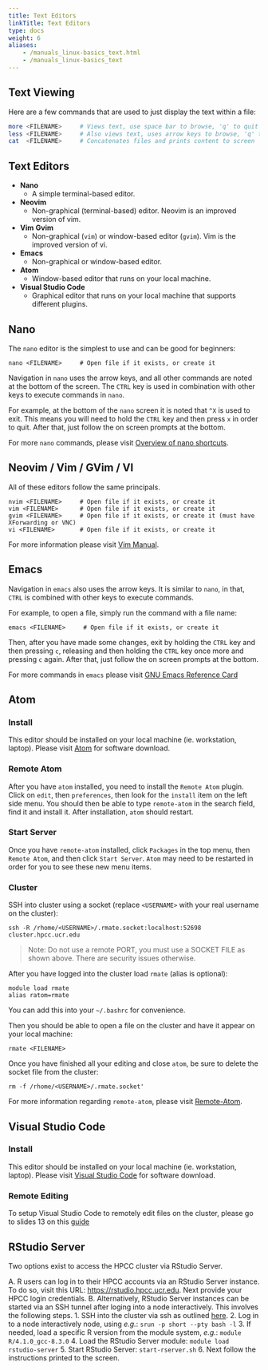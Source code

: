 ```yaml
---
title: Text Editors
linkTitle: Text Editors
type: docs
weight: 6
aliases:
    - /manuals_linux-basics_text.html
    - /manuals_linux-basics_text
---
```


## Text Viewing

Here are a few commands that are used to just display the text within a file:

```bash
more <FILENAME>     # Views text, use space bar to browse, 'q' to quit
less <FILENAME>     # Also views text, uses arrow keys to browse, 'q' to quit
cat  <FILENAME>     # Concatenates files and prints content to screen
```

## Text Editors

* **Nano**
  * A simple terminal-based editor.
* **Neovim**
  * Non-graphical (terminal-based) editor. Neovim is an improved version of vim.
* **Vim** **Gvim**
  * Non-graphical (`vim`) or window-based editor (`gvim`). Vim is the improved version of vi.
* **Emacs**
  * Non-graphical or window-based editor.
* **Atom**
    * Window-based editor that runs on your local machine.
* **Visual Studio Code**
    * Graphical editor that runs on your local machine that supports different plugins.

## Nano

The `nano` editor is the simplest to use and can be good for beginners:

```
nano <FILENAME>     # Open file if it exists, or create it
```

Navigation in `nano` uses the arrow keys, and all other commands are noted at the bottom of the screen.
The `CTRL` key is used in combination with other keys to execute commands in `nano`.

For example, at the bottom of the `nano` screen it is noted that `^X` is used to exit.
This means you will need to hold the `CTRL` key and then press `x` in order to quit.
After that, just follow the on screen prompts at the bottom.

For more `nano` commands, please visit [Overview of nano shortcuts](https://www.nano-editor.org/dist/latest/cheatsheet.html).

## Neovim / Vim / GVim / VI

All of these editors follow the same principals.

```
nvim <FILENAME>     # Open file if it exists, or create it
vim <FILENAME>      # Open file if it exists, or create it
gvim <FILENAME>     # Open file if it exists, or create it (must have XForwarding or VNC)
vi <FILENAME>       # Open file if it exists, or create it
```

For more information please visit [Vim Manual](/manuals/linux_basics/vim/).

## Emacs

Navigation in `emacs` also uses the arrow keys. It is similar to `nano`, in that, `CTRL` is combined with other keys to execute commands.

For example, to open a file, simply run the command with a file name:

```
emacs <FILENAME>     # Open file if it exists, or create it
```

Then, after you have made some changes, exit by holding the `CTRL` key and then pressing `c`, releasing and then holding the `CTRL` key once more and pressing `c` again.
After that, just follow the on screen prompts at the bottom.

For more commands in `emacs` please visit [GNU Emacs Reference Card](https://www.gnu.org/software/emacs/refcards/pdf/refcard.pdf)

## Atom

### Install
This editor should be installed on your local machine (ie. workstation, laptop).
Please visit [Atom](https://atom.io/) for software download.

### Remote Atom

After you have `atom` installed, you need to install the `Remote Atom` plugin.
Click on `edit`, then `preferences`, then look for the `install` item on the left side menu.
You should then be able to type `remote-atom` in the search field, find it and install it.
After installation, `atom` should restart.

### Start Server

Once you have `remote-atom` installed, click `Packages` in the top menu, then `Remote Atom`, and then click `Start Server`.
`Atom` may need to be restarted in order for you to see these new menu items.

### Cluster

SSH into cluster using a socket (replace `<USERNAME>` with your real username on the cluster):

```
ssh -R /rhome/<USERNAME>/.rmate.socket:localhost:52698 cluster.hpcc.ucr.edu
```

> Note: Do not use a remote PORT, you must use a SOCKET FILE as shown above. There are security issues otherwise.

After you have logged into the cluster load `rmate` (alias is optional):

```
module load rmate
alias ratom=rmate
```

You can add this into your `~/.bashrc` for convenience.

Then you should be able to open a file on the cluster and have it appear on your local machine:

```
rmate <FILENAME>
```

Once you have finished all your editing and close `atom`, be sure to delete the socket file from the cluster:
```
rm -f /rhome/<USERNAME>/.rmate.socket'
```

For more information regarding `remote-atom`, please visit [Remote-Atom](https://atom.io/packages/remote-atom).

## Visual Studio Code

### Install
This editor should be installed on your local machine (ie. workstation, laptop).
Please visit [Visual Studio Code](https://code.visualstudio.com/download) for software download.

### Remote Editing
To setup Visual Studio Code to remotely edit files on the cluster, please go to slides 13 on this [guide](https://docs.google.com/presentation/d/1pEXb4H47atpWruV0qxoYcZxtLc3dPk9ehIXNkf8Zv1g/edit?usp=sharing)

## RStudio Server
Two options exist to access the HPCC cluster via RStudio Server.

A. R users can log in to their HPCC accounts via an RStudio Server instance. To do so, visit this URL: https://rstudio.hpcc.ucr.edu. Next provide your HPCC login credentials.
B. Alternatively, RStudio Server instances can be started via an SSH tunnel after loging into a node interactively. This involves the following steps.
    1. SSH into the cluster via ssh as outlined [here](https://hpcc.ucr.edu/manuals/linux_basics/intro/).
    2. Log in to a node interactively node, using _e.g._: `srun -p short --pty bash -l`
    3. If needed, load a specific R version from the module system, _e.g._: `module R/4.1.0_gcc-8.3.0`
    4. Load the RStudio Server module: `module load rstudio-server`
    5. Start RStudio Server: `start-rserver.sh`
    6. Next follow the instructions printed to the screen.



